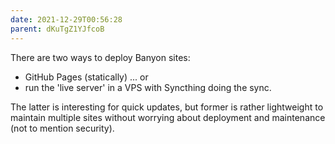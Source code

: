 ```yaml
---
date: 2021-12-29T00:56:28
parent: dKuTgZ1YJfcoB
---
```


There are two ways to deploy Banyon sites: 
- GitHub Pages (statically) ... or
- run the 'live server' in a VPS with Syncthing doing the sync. 

The latter is interesting for quick updates, but former is rather lightweight to maintain multiple sites without worrying about deployment and maintenance (not to mention security).